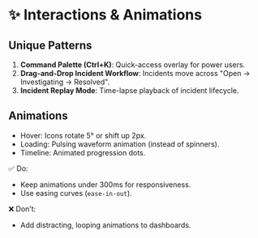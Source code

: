 # ✨ Interactions & Animations

## Unique Patterns
1. **Command Palette (Ctrl+K)**: Quick-access overlay for power users.
2. **Drag-and-Drop Incident Workflow**: Incidents move across "Open → Investigating → Resolved".
3. **Incident Replay Mode**: Time-lapse playback of incident lifecycle.

## Animations
- Hover: Icons rotate 5° or shift up 2px.
- Loading: Pulsing waveform animation (instead of spinners).
- Timeline: Animated progression dots.

✅ Do:
- Keep animations under 300ms for responsiveness.
- Use easing curves (`ease-in-out`).

❌ Don’t:
- Add distracting, looping animations to dashboards.
